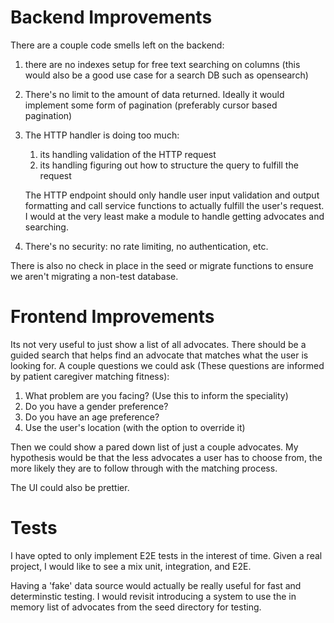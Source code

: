 # Backend Improvements

There are a couple code smells left on the backend:
1. there are no indexes setup for free text searching on columns (this would also be a good use case for a search DB such as opensearch)
2. There's no limit to the amount of data returned. Ideally it would implement some form of pagination (preferably cursor based pagination)
3. The HTTP handler is doing too much:
   1. its handling validation of the HTTP request
   2. its handling figuring out how to structure the query to fulfill the request

   The HTTP endpoint should only handle user input validation and output formatting and call service functions to actually fulfill the user's request. I would at the very least make a module to handle getting advocates and searching.
4. There's no security: no rate limiting, no authentication, etc.

There is also no check in place in the seed or migrate functions to ensure we aren't migrating a non-test database.

# Frontend Improvements

Its not very useful to just show a list of all advocates. There should be a guided search that helps find an advocate that matches what the user is looking for. A couple questions we could ask (These questions are informed by patient caregiver matching fitness):
1. What problem are you facing? (Use this to inform the speciality)
2. Do you have a gender preference?
3. Do you have an age preference?
4. Use the user's location (with the option to override it)

Then we could show a pared down list of just a couple advocates. My hypothesis would be that the less advocates a user has to choose from, the more likely they are to follow through with the matching process.

The UI could also be prettier.

# Tests

I have opted to only implement E2E tests in the interest of time. Given a real project, I would like to see a mix unit, integration, and E2E.

Having a 'fake' data source would actually be really useful for fast and determinstic testing. I would revisit introducing a system to
use the in memory list of advocates from the seed directory for testing.